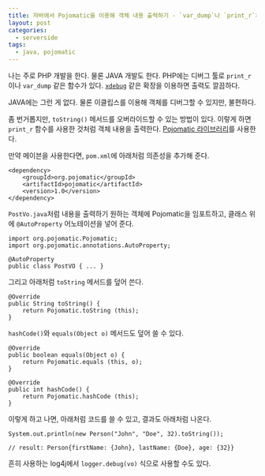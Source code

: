 ```yaml
---
title: 자바에서 Pojomatic을 이용해 객체 내용 출력하기 - `var_dump`나 `print_r`처럼
layout: post
categories:
  - serverside
tags:
  - java, pojomatic
---
```


나는 주로 PHP 개발을 한다. 물론 JAVA 개발도 한다. PHP에는 디버그 툴로 `print_r`이나 `var_dump` 같은 함수가 있다. [`xdebug`](http://xdebug.org/) 같은 확장을 이용하면 출력도 깔끔하다. 

JAVA에는 그런 게 없다. 물론 이클립스를 이용해 객체를 디버그할 수 있지만, 불편하다. 

좀 번거롭지만, `toString()` 메서드를 오버라이드할 수 있는 방법이 있다. 이렇게 하면 `print_r` 함수를 사용한 것처럼 객체 내용을 출력한다. [Pojomatic 라이브러리](http://www.pojomatic.org/)를 사용한다.

만약 메이븐을 사용한다면, `pom.xml`에 아래처럼 의존성을 추가해 준다.

    <dependency>
        <groupId>org.pojomatic</groupId>
        <artifactId>pojomatic</artifactId>
        <version>1.0</version>
    </dependency>

`PostVo.java`처럼 내용을 출력하기 원하는 객체에 Pojomatic을 임포트하고, 클래스 위에 `@AutoProperty` 어노테이션을 넣어 준다.

    import org.pojomatic.Pojomatic;
    import org.pojomatic.annotations.AutoProperty;

    @AutoProperty
    public class PostVO { ... }

그리고 아래처럼 `toString` 메서드를 덮어 쓴다.

    @Override
    public String toString() {
        return Pojomatic.toString (this);
    }

`hashCode()`와 `equals(Object o)` 메서드도 덮어 쓸 수 있다.
    
    @Override
    public boolean equals(Object o) {
        return Pojomatic.equals (this, o);
    }

    @Override
    public int hashCode() {
        return Pojomatic.hashCode (this);
    }

이렇게 하고 나면, 아래처럼 코드를 쓸 수 있고, 결과도 아래처럼 나온다.

    System.out.println(new Person("John", "Doe", 32).toString());
    
    // result: Person{firstName: {John}, lastName: {Doe}, age: {32}}
    
흔히 사용하는 log4j에서 `logger.debug(vo)` 식으로 사용할 수도 있다.